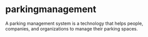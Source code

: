 # parkingmanagement
A parking management system is a technology that helps people, companies, and organizations to manage their parking spaces.
